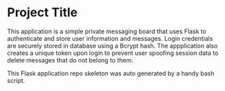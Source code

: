 # Project Title

This application is a simple private messaging board that uses Flask to authenticate and store user information and messages.
Login credentials are securely stored in database using a Bcrypt hash.
The appplication also creates a unique token upon login to prevent user spoofing session data to delete messages that do not belong to them.

This Flask application repo skeleton was auto generated by a handy bash script.

